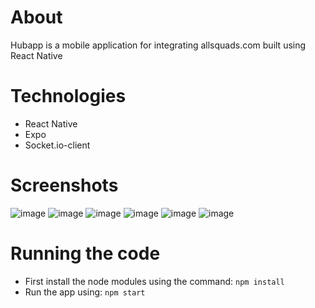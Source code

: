 # About
Hubapp is a mobile application for integrating allsquads.com built using React Native

# Technologies
- React Native
- Expo
- Socket.io-client

# Screenshots
![image](https://github.com/shaheer1642/HubApp/assets/90972275/5d95c8d3-08ca-4c6d-b357-d8b390b7e5fa)
![image](https://github.com/shaheer1642/HubApp/assets/90972275/27e77257-4fb5-4fe1-9414-b995eecd4c67)
![image](https://github.com/shaheer1642/HubApp/assets/90972275/a060e770-e035-480f-8abc-f9db29d54078)
![image](https://github.com/shaheer1642/HubApp/assets/90972275/51ee8f80-630a-4c70-8ec1-dbdc288585d2)
![image](https://github.com/shaheer1642/HubApp/assets/90972275/3bba8e04-bccf-4b3f-9855-e8845e382a2d)
![image](https://github.com/shaheer1642/HubApp/assets/90972275/cc0ed7e6-0f28-422a-8e82-9aee38fcafd5)

# Running the code
- First install the node modules using the command: `npm install`
- Run the app using: `npm start`
